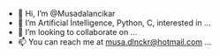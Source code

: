 - 👋 Hi, I’m @Musadalancikar
- 👀 I’m Artificial İntelligence, Python, C, interested in ...
- 💞️ I’m looking to collaborate on ...
- 📫 You can reach me at musa.dlnckr@hotmail.com ...

<!---
Musadalancikar/Musadalancikar is a ✨ special ✨ repository because its `README.md` (this file) appears on your GitHub profile.
You can click the Preview link to take a look at your changes.
--->
